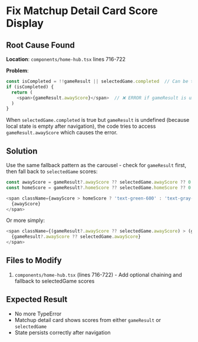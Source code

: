 # Fix Matchup Detail Card Score Display

## Root Cause Found

**Location**: `components/home-hub.tsx` lines 716-722

**Problem**: 
```typescript
const isCompleted = !!gameResult || selectedGame.completed  // Can be true even if gameResult is undefined
if (isCompleted) {
  return (
    <span>{gameResult.awayScore}</span>  // ❌ ERROR if gameResult is undefined
  )
}
```

When `selectedGame.completed` is true but `gameResult` is undefined (because local state is empty after navigation), the code tries to access `gameResult.awayScore` which causes the error.

## Solution

Use the same fallback pattern as the carousel - check for `gameResult` first, then fall back to `selectedGame` scores:

```typescript
const awayScore = gameResult?.awayScore ?? selectedGame.awayScore ?? 0
const homeScore = gameResult?.homeScore ?? selectedGame.homeScore ?? 0

<span className={awayScore > homeScore ? 'text-green-600' : 'text-gray-600'}>
  {awayScore}
</span>
```

Or more simply:
```typescript
<span className={(gameResult?.awayScore ?? selectedGame.awayScore) > (gameResult?.homeScore ?? selectedGame.homeScore) ? 'text-green-600' : 'text-gray-600'}>
  {gameResult?.awayScore ?? selectedGame.awayScore}
</span>
```

## Files to Modify

1. `components/home-hub.tsx` (lines 716-722) - Add optional chaining and fallback to selectedGame scores

## Expected Result

- No more TypeError
- Matchup detail card shows scores from either `gameResult` or `selectedGame`
- State persists correctly after navigation


